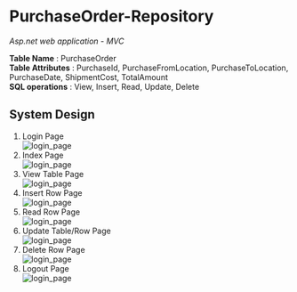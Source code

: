 # PurchaseOrder-Repository
 *Asp.net web application - MVC*

**Table Name** : PurchaseOrder <br>
**Table Attributes** : PurchaseId, PurchaseFromLocation, PurchaseToLocation, PurchaseDate, ShipmentCost, TotalAmount <br>
**SQL operations** : View, Insert, Read, Update, Delete <br>

## System Design
1. Login Page <br>
   ![login_page](/assets/images/login_page.png) <br>
2. Index Page <br>
   ![login_page](/assets/images/index_page.png) <br>
3. View Table Page <br>
   ![login_page](/assets/images/view_table_page.png) <br>
4. Insert Row Page <br>
   ![login_page](/assets/images/create_row_page.png) <br>
5. Read Row Page <br>
   ![login_page](/assets/images/read_row_page.png) <br>
6. Update Table/Row Page <br>
   ![login_page](/assets/images/update_row_table_page.png) <br>
7. Delete Row Page <br>
   ![login_page](/assets/images/delete_row_page.png) <br>
8. Logout Page <br>
   ![login_page](/assets/images/logout_page.png) <br>
